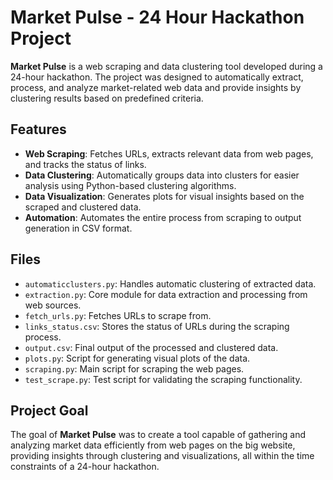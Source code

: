 # Market Pulse - 24 Hour Hackathon Project

**Market Pulse** is a web scraping and data clustering tool developed during a 24-hour hackathon. The project was designed to automatically extract, process, and analyze market-related web data and provide insights by clustering results based on predefined criteria.

## Features

- **Web Scraping**: Fetches URLs, extracts relevant data from web pages, and tracks the status of links.
- **Data Clustering**: Automatically groups data into clusters for easier analysis using Python-based clustering algorithms.
- **Data Visualization**: Generates plots for visual insights based on the scraped and clustered data.
- **Automation**: Automates the entire process from scraping to output generation in CSV format.

## Files

- `automaticclusters.py`: Handles automatic clustering of extracted data.
- `extraction.py`: Core module for data extraction and processing from web sources.
- `fetch_urls.py`: Fetches URLs to scrape from.
- `links_status.csv`: Stores the status of URLs during the scraping process.
- `output.csv`: Final output of the processed and clustered data.
- `plots.py`: Script for generating visual plots of the data.
- `scraping.py`: Main script for scraping the web pages.
- `test_scrape.py`: Test script for validating the scraping functionality.

## Project Goal

The goal of **Market Pulse** was to create a tool capable of gathering and analyzing market data efficiently from web pages on the big website, providing insights through clustering and visualizations, all within the time constraints of a 24-hour hackathon.
